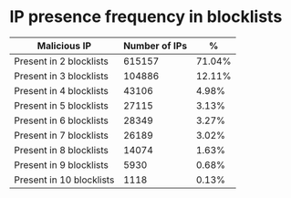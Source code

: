 # IP presence frequency in blocklists
| Malicious IP | Number of IPs | % |
|----|----|----|
| Present in 2 blocklists | 615157 | 71.04% |
| Present in 3 blocklists | 104886 | 12.11% |
| Present in 4 blocklists | 43106 | 4.98% |
| Present in 5 blocklists | 27115 | 3.13% |
| Present in 6 blocklists | 28349 | 3.27% |
| Present in 7 blocklists | 26189 | 3.02% |
| Present in 8 blocklists | 14074 | 1.63% |
| Present in 9 blocklists | 5930 | 0.68% |
| Present in 10 blocklists | 1118 | 0.13% |
